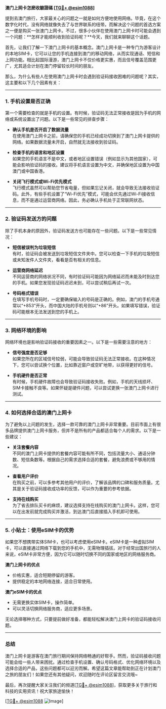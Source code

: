 **澳门上网卡怎麽收驗證碼 [[TG💪+ @esim1088](https://t.me/s/esim1088)]**

提到去澳门旅行，大家最关心的问题之一就是如何方便地使用网络。毕竟，在这个数字化时代，没有网络就像失去了与世界联系的纽带。而解决这个问题的首选方案之一便是购买一张澳门上网卡。不过，很多小伙伴在使用澳门上网卡时可能会遇到一个问题：**怎样才能顺利收到验证码呢？**今天，我们就来聊聊这个话题。

首先，让我们了解一下澳门上网卡的基本概念。澳门上网卡是一种专门为游客设计的本地SIM卡，它可以让您的手机连接到澳门的移动网络，从而实现通话、短信和上网功能。相比起国际漫游，澳门上网卡不仅价格更实惠，而且信号覆盖范围更广，尤其适合计划在澳门停留较长时间的朋友。

那么，为什么有些人在使用澳门上网卡时会遇到验证码接收困难的问题呢？其实，这主要和以下几个因素有关：

---

### **1. 手机设置是否正确**
第一个需要检查的就是手机的设置。有时候，验证码无法正常接收是因为手机的网络或系统设置出了问题。以下是一些常见的排查步骤：

- **确认手机是否开启了数据流量**  
  在使用澳门上网卡之前，请确保您的手机已经成功切换到了澳门上网卡提供的网络。如果数据流量未开启，自然就无法接收到验证码。

- **检查手机的语言和地区设置**  
  如果您的手机语言不是中文，或者地区设置错误（例如显示为其他国家），可能会影响验证码的接收。建议将手机语言设置为中文，并确保地区设置为中国澳门或中国香港。

- **关闭飞行模式或Wi-Fi优先模式**  
  飞行模式虽然可以帮助您节省电量，但如果忘记关闭，就会导致无法接收验证码。此外，有些手机设置了“Wi-Fi优先”模式，可能会优先通过Wi-Fi接收信息，而不是通过运营商网络。因此，务必确认手机处于正常联网状态。

---

### **2. 验证码发送方的问题**
除了手机本身的原因外，验证码发送方也可能存在一些问题。以下是一些常见情况：

- **短信被误判为垃圾短信**  
  有时，验证码会被发送到垃圾短信文件夹中。您可以检查一下手机的垃圾短信或未知发件人文件夹，看看是否有相关的信息。

- **运营商网络延迟**  
  不同运营商的网络状况不同，有时验证码可能因为网络延迟而未能及时到达您的手机。如果您发现验证码迟迟未到，可以尝试稍后再试一次。

- **号码格式错误**  
  在填写手机号码时，一定要确保输入的号码是正确的。例如，澳门的手机号通常以“+853”开头，而中国大陆的手机号则以“+86”开头。如果填写错误，验证码可能根本无法发送到您的手机上。

---

### **3. 网络环境的影响**
网络环境也是影响验证码接收的重要因素之一。以下是一些需要注意的地方：

- **信号强度是否足够**  
  如果您所在的区域信号较弱，可能会导致验证码无法正常接收。在这种情况下，您可以尝试换个位置，比如靠近窗户或空旷地带，以获得更好的信号。

- **手机硬件是否正常**  
  有时候，手机硬件故障也会导致验证码接收失败。例如，手机的天线损坏、SIM卡接触不良等。如果怀疑是硬件问题，可以尝试更换一张澳门上网卡进行测试。

---

### **4. 如何选择合适的澳门上网卡**
为了避免以上问题的发生，选择一款可靠的澳门上网卡非常重要。目前市面上有很多品牌提供澳门上网卡服务，但并不是所有的产品都适合每个人的需求。以下是一些建议：

- **关注套餐内容**  
  不同的澳门上网卡提供的套餐内容可能有所不同，包括流量大小、通话分钟数、短信条数等。根据自己的需求选择合适的套餐，避免浪费或不够用的情况。

- **查看用户评价**  
  在购买之前，可以多参考其他用户的评价，了解该品牌的口碑和服务质量。尤其是关于验证码接收成功率的反馈，可以作为重要的参考依据。

- **支持在线购买**  
  为了省去排队买卡的麻烦，建议选择支持在线购买的澳门上网卡。这样，您可以在出发前就完成购买并激活，到达澳门后直接插入手机即可使用。

---

### **5. 小贴士：使用eSIM卡的优势**
如果您不想携带实体SIM卡，也可以考虑使用eSIM卡。eSIM卡是一种虚拟SIM卡，可以直接通过网络下载到您的手机中，无需物理插拔。对于经常出国旅行的人来说，eSIM卡非常方便，因为它可以随时切换不同的国家或地区的网络服务商。

**澳门上网卡的优点**  
- 价格实惠，适合短期停留的游客。  
- 提供稳定的本地网络连接，适合日常使用。  

**澳门eSIM卡的优点**  
- 无需更换实体SIM卡，操作简单。  
- 可以灵活切换网络服务商，适应更多场景。  

无论选择哪种方式，只要提前做好准备，都能轻松解决澳门上网卡的验证码接收问题。

---

### **总结**
澳门上网卡是游客在澳门旅行期间保持网络畅通的好帮手。然而，验证码接收问题可能会给一些人带来困扰。通过检查手机设置、确认号码格式、优化网络环境以及选择合适的产品，这些问题都可以迎刃而解。希望这篇文章能帮助到正在计划澳门之旅的朋友们！如果您还有其他疑问，欢迎随时在评论区留言交流哦~

最后，再次提醒大家关注我们的频道[[TG💪+ @esim1088](https://t.me/s/esim1088)]，获取更多关于旅行和科技的实用资讯！祝大家旅途愉快！

[[TG💪+ @esim1088](https://t.me/s/esim1088) ![Image](https://i.postimg.cc/4NQfJmqS/Snipaste-2025-05-13-00-14-12.png)]
